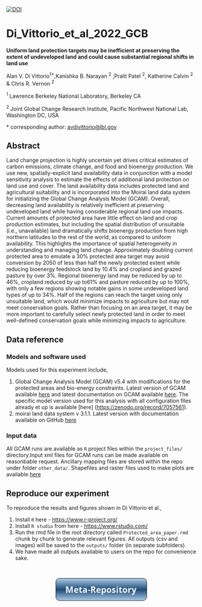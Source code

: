 [![DOI](https://zenodo.org/badge/476038123.svg)](https://zenodo.org/badge/latestdoi/476038123)

# Di_Vittorio_et_al_2022_GCB

**Uniform land protection targets may be inefficient at preserving the extent of undeveloped land and could cause substantial regional shifts in land use**

Alan V. Di Vittorio<sup>1\*</sup>,Kanishka B. Narayan <sup>2</sup>
,Pralit Patel <sup>2</sup>, Katherine Calvin <sup>2</sup> & Chris R. Vernon <sup>2</sup>


<sup>1 </sup> Lawrence Berkeley National Laboratory, Berkeley CA  

<sup>2 </sup> Joint Global Change Research Institute, Pacific Northwest National Lab, Washington DC, USA 


\* corresponding author:  avdivittorio@lbl.gov

## Abstract
Land change projection is highly uncertain yet drives critical estimates of carbon emissions, climate change, and food and bioenergy production. We use new, spatially-explicit land availability data in conjunction with a model sensitivity analysis to estimate the effects of additional land protection on land use and cover. The land availability data includes protected land and agricultural suitability and is incorporated into the Moirai land data system for initializing the Global Change Analysis Model (GCAM). Overall, decreasing land availability is relatively inefficient at preserving undeveloped land while having considerable regional land use impacts. Current amounts of protected area have little effect on land and crop production estimates, but including the spatial distribution of unsuitable (i.e., unavailable) land dramatically shifts bioenergy production from high northern latitudes to the rest of the world, as compared to uniform availability. This highlights the importance of spatial heterogeneity in understanding and managing land change. Approximately doubling current protected area to emulate a 30% protected area target may avoid conversion by 2050 of less than half the newly protected extent while reducing bioenergy feedstock land by 10.4% and cropland and grazed pasture by over 3%. Regional bioenergy land may be reduced by up to 46%, cropland reduced by up to61% and pasture reduced by up to 100%, with only a few regions showing notable gains in some undeveloped land types of up to 34%. Half of the regions can reach the target using only unsuitable land, which would minimize impacts to agriculture but may not meet conservation goals. Rather than focusing on an area target, it may be more important to carefully select newly protected land in order to meet well-defined conservation goals while minimizing impacts to agriculture.


## Data reference

### Models and software used
Models used for this experiment include, 
1. Global Change Analysis Model (GCAM) v5.4 with modifications for the protected areas and bio-energy constraints. Latest version of GCAM available [here](https://zenodo.org/record/6619287) and latest documentation on GCAM available [here](https://jgcri.github.io/gcam-doc/). The specific model version used for this analysis with all configuration files already et up is available [here] (https://zenodo.org/record/7057561).
2. moirai land data system v 3.1.1. Latest version with documentation available on GitHub [here](https://github.com/JGCRI/moirai) 

### Input data
All GCAM runs are available as `R` project files within the `project_files/` directory.Input xml files for GCAM runs can be made available on reasonbable request. Ancillary mapping files are stored within the repo under folder `other_data/`. Shapefiles and raster files used to make plots are available [here](https://zenodo.org/record/4688451)  
## Reproduce our experiment
To reproduce the results and figures shown in Di Vittorio et al.,

1. Install `R` here - https://www.r-project.org/
2. Install `R studio` from here - https://www.rstudio.com/
3. Run the rmd file in the root directory called `Protected_area_paper.rmd` chunk by chunk to generate relevant figures. All outputs (csv and images) will be saved to the `outputs/` folder (in separate subfolders).
4. We have made all outputs available to users on the repo for convenience sake. 


<br>
<p align="center">
<a href="https://jgcri.github.io/Di_Vittorio_et_al_2022_GCB/docs/articles/Protected_area_paper.html" target="_blank"><img src="https://github.com/JGCRI/jgcricolors/blob/main/vignettes/button_metarepo.PNG?raw=true" height="60"/></a>
</p>
